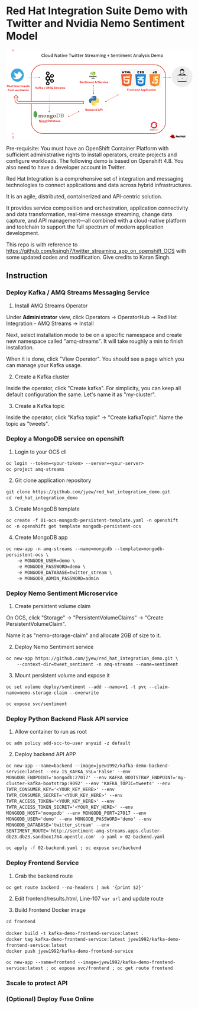 # Red Hat Integration Suite Demo with Twitter and Nvidia Nemo Sentiment Model

![](img/Architecture.png)

Pre-requisite: You must have an OpenShift Container Platform with sufficient administrative rights to install operators, create projects and configure workloads. The following demo is based on Openshift 4.8. You also need to have a developer account in Twitter.

Red Hat Integration is a comprehensive set of integration and messaging technologies to connect applications and data across hybrid infrastructures. 

It is an agile, distributed, containerized and API-centric solution. 

It provides service composition and orchestration, application connectivity and data transformation, real-time message streaming, change data capture, and API management—all combined with a cloud-native platform and toolchain to support the full spectrum of modern application development.

This repo is with reference to https://github.com/ksingh7/twitter_streaming_app_on_openshift_OCS with some updated codes and modification. Give credits to Karan Singh.

## Instruction

### Deploy Kafka / AMQ Streams Messaging Service 

1. Install AMQ Streams Operator

Under **Administrator** view, click Operators -> OperatorHub -> Red Hat Integration - AMQ Streams -> Install

Next, select installation mode to be on a specific namespace and create new namespace called "amq-streams". It will take roughly a min to finish installation.

When it is done, click "View Operator". You should see a page which you can manage your Kafka usage.

2. Create a Kafka cluster

Inside the operator, click "Create kafka". For simplicity, you can keep all default configuration the same. Let's name it as "my-cluster". 

3. Create a Kafka topic

Inside the operator, click "Kafka topic" -> "Create kafkaTopic". Name the topic as "tweets".

### Deploy a MongoDB service on openshift

1. Login to your OCS cli

```
oc login --token=<your-token> --server=<your-server>
oc project amq-streams
```

2. Git clone application repository

```
git clone https://github.com/jyew/red_hat_integration_demo.git
cd red_hat_integration_demo
```

3. Create MongoDB template
```
oc create -f 01-ocs-mongodb-persistent-template.yaml -n openshift
oc -n openshift get template mongodb-persistent-ocs
```

4. Create MongoDB app

```
oc new-app -n amq-streams --name=mongodb --template=mongodb-persistent-ocs \
    -e MONGODB_USER=demo \
    -e MONGODB_PASSWORD=demo \
    -e MONGODB_DATABASE=twitter_stream \
    -e MONGODB_ADMIN_PASSWORD=admin
```

### Deploy Nemo Sentiment Microservice

1. Create persistent volume claim

On OCS, click "Storage" -> "PersistentVolumeClaims" -> "Create PersistentVolumeClaim". 

Name it as "nemo-storage-claim" and allocate 2GB of size to it.

2. Deploy Nemo Sentiment service
```
oc new-app https://github.com/jyew/red_hat_integration_demo.git \
    --context-dir=tweet_sentiment -n amq-streams --name=sentiment
```

3. Mount persistent volume and expose it
```
oc set volume deploy/sentiment --add --name=v1 -t pvc --claim-name=nemo-storage-claim --overwrite
```
```
oc expose svc/sentiment
```

### Deploy Python Backend Flask API service

1. Allow container to run as root

```
oc adm policy add-scc-to-user anyuid -z default
```

2. Deploy backend API APP

```
oc new-app --name=backend --image=jyew1992/kafka-demo-backend-service:latest --env IS_KAFKA_SSL='False' --env MONGODB_ENDPOINT='mongodb:27017' --env KAFKA_BOOTSTRAP_ENDPOINT='my-cluster-kafka-bootstrap:9092' --env 'KAFKA_TOPIC=tweets' --env TWTR_CONSUMER_KEY='<YOUR_KEY_HERE>' --env TWTR_CONSUMER_SECRET='<YOUR_KEY_HERE>' --env TWTR_ACCESS_TOKEN='<YOUR_KEY_HERE>' --env TWTR_ACCESS_TOKEN_SECRET='<YOUR_KEY_HERE>' --env MONGODB_HOST='mongodb' --env MONGODB_PORT=27017 --env MONGODB_USER='demo' --env MONGODB_PASSWORD='demo' --env MONGODB_DATABASE='twitter_stream' --env SENTIMENT_ROUTE='http://sentiment-amq-streams.apps.cluster-db23.db23.sandbox1764.opentlc.com' -o yaml > 02-backend.yaml
```
```
oc apply -f 02-backend.yaml ; oc expose svc/backend

```

### Deploy Frontend Service

1. Grab the backend route

```
oc get route backend --no-headers | awk '{print $2}'
```

2. Edit frontend/results.html, Line-107 ``var url`` and update route

3. Build Frontend Docker image

```
cd frontend

docker build -t kafka-demo-frontend-service:latest .
docker tag kafka-demo-frontend-service:latest jyew1992/kafka-demo-frontend-service:latest
docker push jyew1992/kafka-demo-frontend-service
```
```
oc new-app --name=frontend --image=jyew1992/kafka-demo-frontend-service:latest ; oc expose svc/frontend ; oc get route frontend
```

### 3scale to protect API


### (Optional) Deploy Fuse Online




